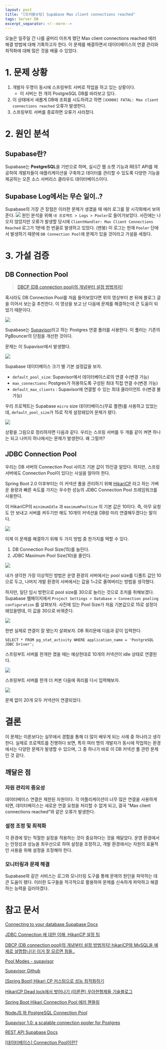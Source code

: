 ```yaml
---
layout: post
title: "[트러블슈팅] Supabase Max client connections reached"
tags: Server DB
excerpt_separator: <!--more-->
---
```


오늘은 일주일 간 나를 골머리 아프게 했던 Max client connections reached 에러 해결 방법에 대해 기록하고자 한다.
이 문제를 해결하면서 데이터베이스의 연결 관리와 최적화에 대해 많은 것을 배울 수 있었다. <!--more-->

# 1. 문제 상황

1. 개발자 두명이 동시에 스프링부트 서버로 작업을 하고 있는 상황이다.
   - 이 서버는 한 개의 PostgreSQL DB를 바라보고 있다.
2. 이 상태에서 새롭게 DB에 조회를 시도하려고 하면 `[XX000] FATAL: Max client connections reached` 오류가 발생한다.
3. 스프링부트 서버를 종료하면 오류가 사라졌다.

# 2. 원인 분석

## Supabase란?

Supabase는 **PostgreSQL**을 기반으로 하며, 실시간 웹 소켓 기능과 REST API를 제공하여 개발자들이 애플리케이션을 구축하고 데이터를 관리할 수 있도록 다양한 기능을 제공하는 오픈 소스 서버리스 클라우드 데이터베이스이다.

## Supabase Log에서는 무슨 일이..?

Supabase의 가장 큰 장점은 이러한 문제가 생겼을 때 에러 로그를 잘 시각화해서 보여준다.
![](https://velog.velcdn.com/images/dongho18/post/c5c15a92-68b8-47f1-8482-38767bbce20a/image.png)
원인 분석을 위해 `내 프로젝트 > Logs > Pooler`로 들어가보았다.
사진에는 나오지 않았지만 오류가 발생할 당시에 `ClientHandler: Max Client Connections Reached` 로그가 1분에 한 번꼴로 발생하고 있었다. (멘붕)
이 로그는 현재 `Pooler` 단에서 발생하기 때문에 `DB Connection Pool`에 문제가 있을 것이라고 가설을 세웠다.

# 3. 가설 검증

## DB Connection Pool

> [DBCP (DB connection pool)의 개념부터 설정 방법까지!](https://youtu.be/zowzVqx3MQ4?si=Gu_iGSOYYv89ZL1B)

혹시라도 DB Connection Pool를 처음 들어보았다면 위의 영상부터 본 뒤에 블로그 글을 이어서 보는걸 추천한다.
이 영상을 보고 난 다음에 문제를 해결하는데 큰 도움이 되었기 때문이다.

![](https://velog.velcdn.com/images/dongho18/post/1876edcc-e48c-472f-80e1-4092d9602d52/image.png)

Supabase는 [Supavisor](https://github.com/supabase/supavisor)라고 하는 Postgres 연결 풀러를 사용한다. 이 풀러는 기존의 PgBouncer의 단점을 개선한 것이다.

문제는 이 Supavisor에서 발생했다.

![](https://velog.velcdn.com/images/dongho18/post/527c0e83-5ccf-4ddb-a68a-fc42fc17b8a7/image.png)

Supabase 데이터베이스 크기 별 기본 설정값을 보자.

- `default_pool_size`: Supavisor에서 데이터베이스로의 연결 수(변경 가능)
- `max_connections`: Postgres가 허용하도록 구성된 최대 직접 연결 수(변경 가능)
- `default_max_clients` : Supavisor에 연결할 수 있는 최대 클라이언트 수(변경 불가능)

우리 프로젝트는 Supabase `micro` size 데이터베이스(무료 플랜)를 사용하고 있었는데, `default_pool_size`가 15로 작게 설정돼있어 문제가 됐다.

![](https://velog.velcdn.com/images/dongho18/post/3c6162ac-efec-459e-be00-4ff46f646e2e/image.png)

상황을 그림으로 정리하자면 다음과 같다.
우리는 스프링 서버를 두 개를 같이 켜면 하나는 되고 나머지 하나에서는 문제가 발생한다.
왜 그럴까?

## JDBC Connection Pool

우리는 DB 서버의 Connection Pool 사이즈 기본 값이 15인걸 알았다.
하지만, 스프링 서버에도 Connection Pool이 있다는 사실을 알아야 한다.

Spring Boot 2.0 이후부터는 이 커넥션 풀을 관리하기 위해 [HikariCP](https://github.com/brettwooldridge/HikariCP) 라고 하는 가벼운 용량과 빠른 속도를 가지는 우수한 성능의 JDBC Connection Pool 프레임워크를 사용한다.

이 HikariCP의 `minimumIdle` 과 `maximumPoolSize` 의 기본 값은 10이다.
즉, 아무 요청도 안 보내고 서버를 켜두기만 해도 10개의 커넥션을 DB랑 미리 연결해두겠다는 말이다.

![](https://velog.velcdn.com/images/dongho18/post/2b1db4ad-7e7a-47c1-93f6-97c3c7e13bce/image.png)

이제 이 문제를 해결하기 위해 두 가지 방법 중 한가지를 택할 수 있다.

1. DB Connection Pool Size(15)를 늘린다.
2. JDBC Maximum Pool Size(10)을 줄인다.

![](https://velog.velcdn.com/images/dongho18/post/29aaf1d8-7076-4487-a82b-af0f67a31d02/image.png)

내가 생각한 가장 이상적인 방법은 운영 환경의 서버에서는 pool size를 디폴트 값인 10으로 두고, 나머지 개발 환경의 서버에서는 값을 1~2로 줄여버리는 방법을 생각했다.

하지만, 일단 임시 방편으로 pool size를 30으로 늘리는 것으로 조치를 취해보겠다.
Supabase 웹페이지에서 `Project Settings > Database > Connection pooling configuration` 를 살펴보자.
사진에 있는 Pool Size가 처음 기본값으로 15로 설정이 돼있을텐데, 이 값을 30으로 바꿔준다.

![](https://velog.velcdn.com/images/dongho18/post/0dbd9e4f-48ed-4409-a2fa-d423b6c8ea25/image.png)

한번 실제로 연결이 잘 됐는지 살펴보자.
DB 쿼리문에 다음과 같이 입력한다.

```
SELECT * FROM pg_stat_activity WHERE application_name = 'PostgreSQL JDBC Driver';
```

스프링부트 서버를 한개만 켰을 때는 예상한대로 10개의 커넥션이 idle 상태로 연결된다.

![](https://velog.velcdn.com/images/dongho18/post/59065424-8f1b-4f30-850f-abf3c13d6e7f/image.png)

스프링부트 서버를 한개 더 켜본 다음에 쿼리를 다시 입력해보자.

![](https://velog.velcdn.com/images/dongho18/post/5229074f-9ae7-49f5-81d7-3f6634e2f5c6/image.png)

문제 없이 20개 모두 커넥션이 연결되었다.

# 결론

이 문제는 이론보다는 실무에서 경험을 통해 더 많이 배우게 되는 사례 중 하나라고 생각한다. 실제로 프로젝트를 진행하다 보면, 특히 여러 명의 개발자가 동시에 작업하는 환경에서는 다양한 문제가 발생할 수 있으며, 그 중 하나가 바로 이 DB 커넥션 풀 관련 문제인 것 같다.

## 깨달은 점

### 자원 관리의 중요성

데이터베이스 연결은 제한된 자원이다. 각 어플리케이션이 너무 많은 연결을 사용하게 되면, 데이터베이스는 새로운 연결 요청을 처리할 수 없게 되고, 결국 "Max client connections reached"와 같은 오류가 발생한다.

### 설정 조정 및 최적화

각 환경에 맞는 적절한 설정을 적용하는 것이 중요하다는 것을 깨달았다. 운영 환경에서는 안정성과 성능을 최우선으로 하여 설정을 조정하고, 개발 환경에서는 자원의 효율적인 사용을 위해 설정을 조정해야 한다.

### 모니터링과 문제 해결

Supabase와 같은 서비스는 로그와 모니터링 도구를 통해 문제의 원인을 파악하는 데 큰 도움이 됐다. 이러한 도구들을 적극적으로 활용하여 문제를 신속하게 파악하고 해결하는 능력을 길러야겠다.

# 참고 문서

[Connecting to your database Supabase Docs](https://supabase.com/docs/guides/database/connecting-to-postgres#connection-pooler)

[JDBC Connection 에 대한 이해, HikariCP 설정 팁](https://jiwondev.tistory.com/291)

[DBCP (DB connection pool)의 개념부터 설정 방법까지! hikariCP와 MySQL을 예제로 설명합니다! 이거 잘 모르면 힘들..](https://www.youtube.com/watch?v=zowzVqx3MQ4&t=1657s&ab_channel=쉬운코드)

[Pool Modes - supavisor](https://supabase.github.io/supavisor/configuration/pool_modes/)

[Supavisor Github](https://github.com/supabase/supavisor)

[[Spring Boot] Hikari CP 커스텀으로 성능 최적화하기](https://velog.io/@dongvelop/Spring-Boot-Hikari-CP-커스텀으로-성능-최적화하기)

[HikariCP Dead lock에서 벗어나기 (이론편) 우아한형제들 기술블로그](https://techblog.woowahan.com/2664/)

[Spring Boot Hikari Connection Pool 에러 핸들링](https://jgrammer.tistory.com/entry/Spring-Boot-Hikari-Connection-Pool-에러-핸들링)

[NodeJS 와 PostgreSQL Connection Pool](https://jojoldu.tistory.com/634)

[Supavisor 1.0: a scalable connection pooler for Postgres](https://supabase.com/blog/supavisor-postgres-connection-pooler)

[REST API Supabase Docs](https://supabase.com/docs/guides/api)

[[데이터베이스] Connection Pool이란?](https://steady-coding.tistory.com/564)
